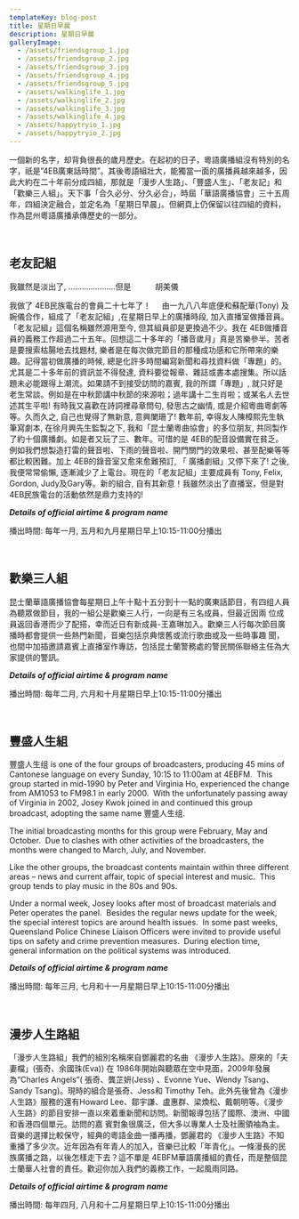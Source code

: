 ```yaml
---
templateKey: blog-post
title: 星期日早晨
description: 星期日早晨
galleryImage:
  - /assets/friendsgroup_1.jpg
  - /assets/friendsgroup_2.jpg
  - /assets/friendsgroup_3.jpg
  - /assets/friendsgroup_4.jpg
  - /assets/friendsgroup_5.jpg
  - /assets/walkinglife_1.jpg
  - /assets/walkinglife_2.jpg
  - /assets/walkinglife_3.jpg
  - /assets/walkinglife_4.jpg
  - /assets/happytryio_1.jpg
  - /assets/happytryio_2.jpg
---
```

一個新的名字，却背負很長的歲月歷史。在起初的日子，粵語廣播組沒有特別的名字，祇是”4EB廣東話時間”。其後粵語組壯大，能獨當一面的廣播員越來越多，因此大約在二十年前分成四組，那就是「漫步人生路」、「豐盛人生」、「老友記」和「歡樂三人組」。天下事「合久必分、分久必合」，時屆「華語廣播協會」三十五周年，四組決定融合，並定名為「星期日早晨」。但網頁上仍保留以往四組的資料，作為昆州粵語廣播承傳歷史的一部分。

 

## 老友記組

我雖然是淡出了, …………………但是           胡美儀

我做了 4EB民族電台的會員二十七年了！     由一九八八年底便和蘇配華(Tony) 及婉儀合作，組成了「老友記組」,在星期日早上的廣播時段, 加入直播室做播音員。「老友記組」這個名稱雖然源用至今, 但其組員卻是更換過不少。我在 4EB做播音員的義務工作超過二十五年。回想這二十多年的「播音歲月」真是苦樂參半。苦者是要搜索枯腸地去找題材, 樂者是在每次做完節目的那種成功感和它所帶來的樂趣。記得當初做廣播的時候, 總是化許多時間編寫新聞和尋找資料做「專題」的。尤其是二十多年前的資訊並不得發達, 資料要從報章、雜誌或書本處搜集。所以話題未必能跟得上潮流。如果請不到接受訪問的嘉賓, 我的所謂「專題」, 就只好是老生常談。例如是在中秋節講中秋節的來源啦；過年講十二生肖啦；或某名人去世述其生平啦! 有時我又喜歡在詩詞裡尋章問句, 發思古之幽情, 或是介紹粵曲粵劇等等。久而久之, 自己也覺得了無新意, 意興闌珊了! 數年前, 幸得友人陳樟熙先生執筆寫劇本, 在徐月興先生監製之下, 我和「昆士蘭粵曲協會」的多位朋友, 共同製作了約十個廣播劇。如是者又玩了三、數年。可惜的是 4EB的配音設備實在貧乏。例如我們想製造打雷的聲音啦、下雨的聲音啦、開門關門的效果啦、甚至配樂等等都比較困難。加上 4EB的錄音室又愈來愈難預訂, 「 廣播劇組」又停下來了! 之後, 我便常常偷懶, 逐漸減少了上電台。現在的「老友記組」主要成員有 Tony, Felix, Gordon, Judy及Gary等。新的組合, 自有其新意！我雖然淡出了直播室，但是對 4EB民族電台的活動依然是鼎力支持的!

***Details of official airtime & program name***

播出時間: 每年一月, 五月和九月星期日早上10:15-11:00分播出

 

## 歡樂三人組

昆士蘭華語廣播協會每星期日上午十點十五分到十一點的廣東話節目，有四组人員為聽眾做節目，我的一組公是歡樂三人行，一向是有三名成員，但最近因兩 位成員返回香港而少了配搭，幸而近日有新成員-王嘉琳加入。歡樂三人行每次節目廣播時都會提供一些熱門新聞，音樂包括京典懷舊或流行歌曲或及一些時事趣 聞，也間中加插邀請嘉賓上直播室作專訪，包括昆士蘭警務處的警民關係聯絡主任為大家提供的警訊。

***Details of official airtime & program name***

播出時間: 每年二月, 六月和十月星期日早上10:15-11:00分播出

 

## 豐盛人生組

豐盛人生组 is one of the four groups of broadcasters, producing 45 mins of Cantonese language on every Sunday, 10:15 to 11:00am at 4EBFM.  This group started in mid-1990 by Peter and Virginia Ho, experienced the change from AM1053 to FM98.1 in early 2000.  With the unfortunately passing away of Virginia in 2002, Josey Kwok joined in and continued this group broadcast, adopting the same name 豐盛人生组.

The initial broadcasting months for this group were February, May and October.  Due to clashes with other activities of the broadcasters, the months were changed to March, July, and November.

Like the other groups, the broadcast contents maintain within three different areas – news and current affair, topic of special interest and music.  This group tends to play music in the 80s and 90s.

Under a normal week, Josey looks after most of broadcast materials and Peter operates the panel.  Besides the regular news update for the week, the special interest topics are around health issues.  In some past weeks, Queensland Police Chinese Liaison Officers were invited to provide useful tips on safety and crime prevention measures.  During election time, general information on the political systems was introduced.

***Details of official airtime & program name***

播出時間: 每年三月, 七月和十一月星期日早上10:15-11:00分播出

 

## 漫步人生路組

「漫步人生路組」我們的組別名稱來自鄧麗君的名曲 《漫步人生路》。原來的「夫妻檔」(張奇、余國珠(Eva)) 在 1986年開始與聽眾在空中見面，2009年發展為“Charles Angels”( 張奇、龔芷妍(Jess) 、Evonne Yue、Wendy Tsang、Sandy Tsang)。現時的組合是張奇、Jess和 Timothy Teh。此外先後曾為《漫步人生路》服務的還有Howard Lee、鄒宇謙、盧惠群、梁煥松、戴朝明等。《漫步人生路》的節目安排一直以來着重新聞和訪問。新聞報導包括了國際、澳洲、中國和香港四個單元。訪問的嘉 賓對象很廣泛，但大多以專業人士及社團領袖為主。音樂的選擇比較保守，經典的粵語金曲一播再播，鄧麗君的 《漫步人生路》不知重播了多少次。近年因為有年青人的加入，音樂已比較「年青化」。一條漫長的民族廣播之路，以後怎樣走下去？這不單是 4EBFM華語廣播組的責任，而是整個昆士蘭華人社會的責任。歡迎你加入我們的義務工作，一起風雨同路。

***Details of official airtime & program name***

播出時間: 每年四月, 八月和十二月星期日早上10:15-11:00分播出